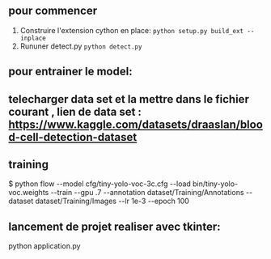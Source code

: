 
## pour commencer

1. Construire l'extension cython en place:
```python setup.py build_ext --inplace```
2. Rununer  detect.py 
```python detect.py```

## pour entrainer le model:

## telecharger data set et la mettre dans le fichier courant  , lien de data set : https://www.kaggle.com/datasets/draaslan/blood-cell-detection-dataset

## training
$ python flow --model cfg/tiny-yolo-voc-3c.cfg --load bin/tiny-yolo-voc.weights --train --gpu .7 --annotation dataset/Training/Annotations --dataset dataset/Training/Images --lr 1e-3 --epoch 100

## lancement de projet realiser avec tkinter:
 python application.py